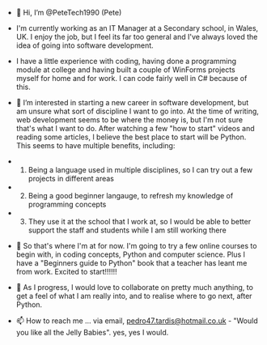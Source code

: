 - 👋 Hi, I’m @PeteTech1990 (Pete)

- I'm currently working as an IT Manager at a Secondary school, in Wales, UK. I enjoy the job, but I feel its far too general and I've always loved the idea of going into software development.

- I have a little experience with coding, having done a programming module at college and having built a couple of WinForms projects myself for home and for work. I can code fairly well in C# because of this.

- 👀 I’m interested in starting a new career in software development, but am unsure what sort of discipline I want to go into. At the time of writing, web development seems to be where the money is, but I'm not sure that's what I want to do. After watching a few "how to start" videos and reading some articles, I believe the best place to start will be Python. This seems to have multiple benefits, including:
- 1. Being a language used in multiple disciplines, so I can try out a few projects in different areas
- 2. Being a good beginner langauge, to refresh my knowledge of programming concepts
- 3. They use it at the school that I work at, so I would be able to better support the staff and students while I am still working there

- 🌱 So that's where I'm at for now. I'm going to try a few online courses to begin with, in coding concepts, Python and computer science. Plus I have a "Beginners guide to Python" book that a teacher has leant me from work. Excited to start!!!!!!

- 💞️ As I progress, I would love to collaborate on pretty much anything, to get a feel of what I am really into, and to realise where to go next, after Python.

- 📫 How to reach me ... via email, pedro47.tardis@hotmail.co.uk - "Would you like all the Jelly Babies". yes, yes I would.

<!---
PeteTech1990/PeteTech1990 is a ✨ special ✨ repository because its `README.md` (this file) appears on your GitHub profile.
You can click the Preview link to take a look at your changes.
--->
